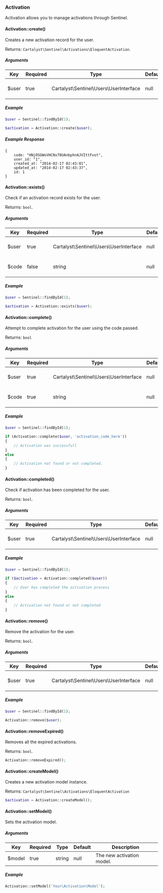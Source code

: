 ### Activation

Activation allows you to manage activations through Sentinel.

#### Activation::create()

Creates a new activation record for the user.

Returns: `Cartalyst\Sentinel\Activations\EloquentActivation`.

##### Arguments

Key   | Required | Type                                   | Default | Description
----- | -------- | -------------------------------------- | ------- | ---------------------------
$user | true     | Cartalyst\Sentinel\Users\UserInterface | null    | The Sentinel user object.

##### Example

```php
$user = Sentinel::findById(1);

$activation = Activation::create($user);
```

##### Example Response

```
{
	code: "HNjOSGWoVHCNx70UAnbphnAJVIttFvot",
	user_id: "1",
	created_at: "2014-02-17 02:43:01",
	updated_at: "2014-02-17 02:43:37",
	id: 1
}
```

#### Activation::exists()

Check if an activation record exists for the user.

Returns: `bool`.

##### Arguments

Key   | Required | Type                                   | Default | Description
----- | -------- | -------------------------------------- | ------- | ---------------------------
$user | true     | Cartalyst\Sentinel\Users\UserInterface | null    | The Sentinel user object.
$code | false    | string                                 | null    | The activation code.

##### Example

```php
$user = Sentinel::findById(1);

$activation = Activation::exists($user);
```

#### Activation::complete()

Attempt to complete activation for the user using the code passed.

Returns: `bool`

##### Arguments

Key   | Required | Type                                   | Default | Description
----- | -------- | -------------------------------------- | ------- | ---------------------------
$user | true     | Cartalyst\Sentinel\Users\UserInterface | null    | The Sentinel user object.
$code | true     | string                                 | null    | The activation code.

##### Example

```php
$user = Sentinel::findById(1);

if (Activation::complete($user, 'activation_code_here'))
{
	// Activation was successfull
}
else
{
	// Activation not found or not completed.
}
```

#### Activation::completed()

Check if activation has been completed for the user.

Returns: `bool`.

##### Arguments

Key   | Required | Type                                   | Default | Description
----- | -------- | -------------------------------------- | ------- | ---------------------------
$user | true     | Cartalyst\Sentinel\Users\UserInterface | null    | The Sentinel user object.

##### Example

```php
$user = Sentinel::findById(1);

if ($activation = Activation::completed($user))
{
	// User has completed the activation process
}
else
{
	// Activation not found or not completed
}
```

#### Activation::remove()

Remove the activation for the user.

Returns: `bool`.

##### Arguments

Key   | Required | Type                                   | Default | Description
----- | -------- | -------------------------------------- | ------- | ---------------------------
$user | true     | Cartalyst\Sentinel\Users\UserInterface | null    | The Sentinel user object.

##### Example

```php
$user = Sentinel::findById(1);

Activation::remove($user);
```

#### Activation::removeExpired()

Removes all the expired activations.

Returns: `bool`.

```php
Activation::removeExpired();
```

#### Activation::createModel()

Creates a new activation model instance.

Returns: `Cartalyst\Sentinel\Activations\EloquentActivation`

```php
$activation = Activation::createModel();
```

#### Activation::setModel()

Sets the activation model.

##### Arguments

Key    | Required | Type   | Default | Description
------ | -------- | ------ | ------- | -----------------------------------------
$model | true     | string | null    | The new activation model.

##### Example

```php
Activation::setModel('Your\Activation\Model');
```
